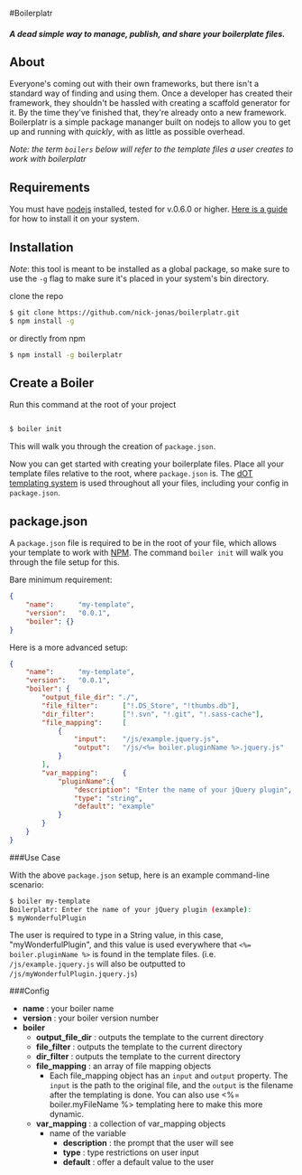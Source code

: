 #Boilerplatr

##### A dead simple way to manage, publish, and share your boilerplate files.

## About

Everyone's coming out with their own frameworks, but there isn't a standard way of finding and using them.  Once a developer has created their framework, they shouldn't be hassled with creating a scaffold generator for it.  By the time they've finished that, they're already onto a new framework.  Boilerplatr is a simple package mananger built on nodejs to allow you to get up and running with *quickly*, with as little as possible overhead.

*Note: the term `boilers` below will refer to the template files a user creates to work with boilerplatr*

## Requirements

You must have [nodejs](http://nodejs.org/) installed, tested for v.0.6.0 or higher.  [Here is a guide](http://howtonode.org/how-to-install-nodejs) for how to install it on your system.

## Installation

*Note*: this tool is meant to be installed as a global package, so make sure to use the `-g` flag to make sure it's placed in your system's bin directory.

clone the repo

```bash
$ git clone https://github.com/nick-jonas/boilerplatr.git
$ npm install -g
```

or directly from npm


```bash
$ npm install -g boilerplatr
```

## Create a Boiler

Run this command at the root of your project

```bash

$ boiler init
```

This will walk you through the creation of `package.json`.

Now you can get started with creating your boilerplate files. Place all your template files relative to the root, where `package.json` is.  The  [dOT templating system](http://olado.github.com/doT/index.html) is used throughout all your files, including your config in `package.json`.  


package.json
----

A `package.json` file is required to be in the root of your file, which allows your template to work with [NPM](https://npmjs.org/).  The command `boiler init` will walk you through the file setup for this.

Bare minimum requirement:

```json
{
    "name":      "my-template",
    "version":   "0.0.1",
    "boiler": {}
}
```


Here is a more advanced setup:

```json
{
    "name":      "my-template", 
    "version":   "0.0.1",
    "boiler": {
        "output_file_dir": "./",
        "file_filter":      ["!.DS_Store", "!thumbs.db"], 
        "dir_filter":       ["!.svn", "!.git", "!.sass-cache"],
        "file_mapping":     [
            {
                "input":    "/js/example.jquery.js",
                "output":   "/js/<%= boiler.pluginName %>.jquery.js"
            }
        ],
        "var_mapping":      {
            "pluginName":{
                "description": "Enter the name of your jQuery plugin",
                "type": "string",
                "default": "example"
            }
        }
    }
}
```

###Use Case

With the above `package.json` setup, here is an example command-line scenario:

```bash
$ boiler my-template
Boilerplatr: Enter the name of your jQuery plugin (example):
$ myWonderfulPlugin
```

The user is required to type in a String value, in this case, "myWonderfulPlugin", and this value is used everywhere that `<%= boiler.pluginName %>` is found in the template files. (i.e. `/js/example.jquery.js` will also be outputted to `/js/myWonderfulPlugin.jquery.js`)


###Config


* **name** : your boiler name
* **version** : your boiler version number
* **boiler**
    * **output_file_dir** : outputs the template to the current directory
    * **file_filter** : outputs the template to the current directory
    * **dir_filter** : outputs the template to the current directory
    * **file_mapping** : an array of file mapping objects
        * Each file_mapping object has an `input` and `output` property.  The `input` is the path to the original file, and the `output` is the filename after the templating is done.  You can also use <%= boiler.myFileName %> templating here to make this more dynamic.
    * **var_mapping** : a collection of var_mapping objects
        * name of the variable
            * **description** :  the prompt that the user will see
            * **type** : type restrictions on user input
            * **default** : offer a default value to the user
